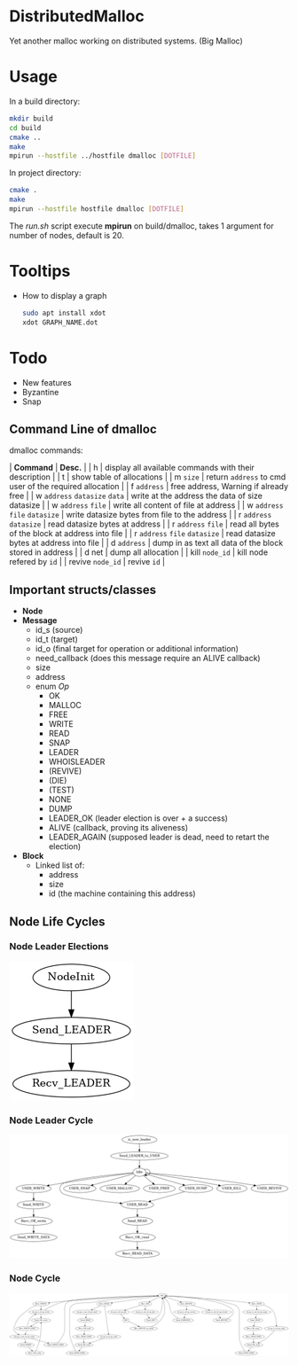 # DistributedMalloc

Yet another malloc working on distributed systems. (Big Malloc)

# Usage

In a build directory:

```sh
mkdir build
cd build
cmake ..
make
mpirun --hostfile ../hostfile dmalloc [DOTFILE]
```

In project directory:

```sh
cmake .
make
mpirun --hostfile hostfile dmalloc [DOTFILE]
```

The *run.sh* script execute **mpirun** on build/dmalloc, takes 1 argument for number of nodes,
default is 20.


# Tooltips

* How to display a graph

    ```bash
    sudo apt install xdot
    xdot GRAPH_NAME.dot
    ```

# Todo

* New features
* Byzantine
* Snap

## Command Line of dmalloc

dmalloc commands:

| **Command**                   | **Desc.**                                               |
| h                             | display all available commands with their description   |
| t                             | show table of allocations                               |
| m `size`                      | return `address` to cmd user of the required allocation |
| f `address`                   | free address, Warning if already free                   |
| w `address` `datasize` `data` | write at the address the data of size datasize          |
| w `address` `file`            | write all content of file at address                    |
| w `address` `file` `datasize` | write datasize bytes from file to the address           |
| r `address` `datasize`        | read datasize bytes at address                          |
| r `address` `file`            | read all bytes of the block at address into file        |
| r `address` `file` `datasize` | read datasize bytes at address into file                |
| d `address`                   | dump in as text all data of the block stored in address |
| d net                         | dump all allocation                                     |
| kill `node_id`                | kill node refered by `id`                               |
| revive `node_id`              | revive `id`                                             |


## Important structs/classes

* **Node**
* **Message**
  * id_s (source)
  * id_t (target)
  * id_o (final target for operation or additional information)
  * need_callback (does this message require an ALIVE callback)
  * size
  * address
  * enum *Op*
    * OK
    * MALLOC
    * FREE
    * WRITE
    * READ
    * SNAP
    * LEADER
    * WHOISLEADER
    * (REVIVE)
    * (DIE)
    * (TEST)
    * NONE
    * DUMP
    * LEADER_OK (leader election is over + a success)
    * ALIVE (callback, proving its aliveness)
    * LEADER_AGAIN (supposed leader is dead, need to retart the election)
* **Block**
  * Linked list of:
    * address
    * size
    * id (the machine containing this address)
    

## Node Life Cycles

### Node Leader Elections

![Graph leader election](doc/node_election.png)

### Node Leader Cycle

![Graph leader cycle](doc/node_leader_proc.png)

### Node Cycle

![Graph leader election](doc/node_proc.png)


